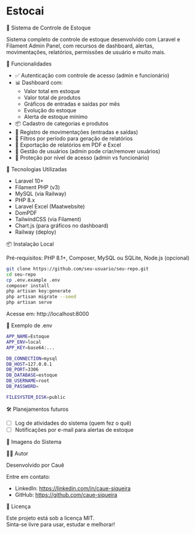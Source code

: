 # Estocai
🧮 Sistema de Controle de Estoque

Sistema completo de controle de estoque desenvolvido com Laravel e Filament Admin Panel, com recursos de dashboard, alertas, movimentações, relatórios, permissões de usuário e muito mais.

🚀 Funcionalidades

- ✅ Autenticação com controle de acesso (admin e funcionário)
- 📊 Dashboard com:
  - Valor total em estoque
  - Valor total de produtos
  - Gráficos de entradas e saídas por mês
  - Evolução do estoque
  - Alerta de estoque mínimo
- 📦 Cadastro de categorias e produtos
- 🔄 Registro de movimentações (entradas e saídas)
- 📆 Filtros por período para geração de relatórios
- 📁 Exportação de relatórios em PDF e Excel
- 👥 Gestão de usuários (admin pode criar/remover usuários)
- 🔐 Proteção por nível de acesso (admin vs funcionário)


🧱 Tecnologias Utilizadas

- Laravel 10+
- Filament PHP (v3)
- MySQL (via Railway)
- PHP 8.x
- Laravel Excel (Maatwebsite)
- DomPDF
- TailwindCSS (via Filament)
- Chart.js (para gráficos no dashboard)
- Railway (deploy)

📦 Instalação Local

Pré-requisitos: PHP 8.1+, Composer, MySQL ou SQLite, Node.js (opcional)

```bash
git clone https://github.com/seu-usuario/seu-repo.git
cd seu-repo
cp .env.example .env
composer install
php artisan key:generate
php artisan migrate --seed
php artisan serve

```

 Acesse em: http://localhost:8000

📄 Exemplo de .env
```bash
APP_NAME=Estoque
APP_ENV=local
APP_KEY=base64:...

DB_CONNECTION=mysql
DB_HOST=127.0.0.1
DB_PORT=3306
DB_DATABASE=estoque
DB_USERNAME=root
DB_PASSWORD=

FILESYSTEM_DISK=public
```
🛠️ Planejamentos futuros

- [ ] Log de atividades do sistema (quem fez o quê)
- [ ] Notificações por e-mail para alertas de estoque

📸 Imagens do Sistema


👨‍💻 Autor

Desenvolvido por Cauê

Entre em contato:

- LinkedIn: https://linkedin.com/in/caue-siqueira
- GitHub: https://github.com/caue-siqueira

📝 Licença

Este projeto está sob a licença MIT.  
Sinta-se livre para usar, estudar e melhorar!
